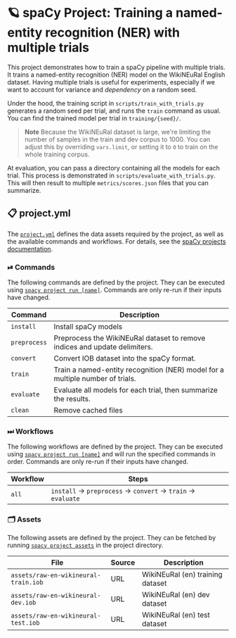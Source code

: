 <!-- SPACY PROJECT: AUTO-GENERATED DOCS START (do not remove) -->

# 🪐 spaCy Project: Training a named-entity recognition (NER) with multiple trials

This project demonstrates how to train a spaCy pipeline with multiple trials.
It trains a named-entity recognition (NER) model on the WikiNEuRal English
dataset.  Having multiple trials is useful for experiments, especially if we
want to account for variance and *dependency* on a random seed. 

Under the hood, the training script in `scripts/train_with_trials.py`
generates a random seed per trial, and runs the `train` command as usual.  You
can find the trained model per trial in `training/{seed}/`.

> **Note**
> Because the WikiNEuRal dataset is large, we're limiting the number of samples in the train
> and dev corpus to 1000. You can adjust this by overriding `vars.limit`, or setting it to `0`
> to train on the whole training corpus.

At evaluation, you can pass a directory containing all the models for each
trial. This process is demonstrated in `scripts/evaluate_with_trials.py`.
This will then result to multiple `metrics/scores.json` files that you can
summarize.


## 📋 project.yml

The [`project.yml`](project.yml) defines the data assets required by the
project, as well as the available commands and workflows. For details, see the
[spaCy projects documentation](https://spacy.io/usage/projects).

### ⏯ Commands

The following commands are defined by the project. They
can be executed using [`spacy project run [name]`](https://spacy.io/api/cli#project-run).
Commands are only re-run if their inputs have changed.

| Command | Description |
| --- | --- |
| `install` | Install spaCy models |
| `preprocess` | Preprocess the WikiNEuRal dataset to remove indices and update delimiters. |
| `convert` | Convert IOB dataset into the spaCy format. |
| `train` | Train a named-entity recognition (NER) model for a multiple number of trials. |
| `evaluate` | Evaluate all models for each trial, then summarize the results. |
| `clean` | Remove cached files |

### ⏭ Workflows

The following workflows are defined by the project. They
can be executed using [`spacy project run [name]`](https://spacy.io/api/cli#project-run)
and will run the specified commands in order. Commands are only re-run if their
inputs have changed.

| Workflow | Steps |
| --- | --- |
| `all` | `install` &rarr; `preprocess` &rarr; `convert` &rarr; `train` &rarr; `evaluate` |

### 🗂 Assets

The following assets are defined by the project. They can
be fetched by running [`spacy project assets`](https://spacy.io/api/cli#project-assets)
in the project directory.

| File | Source | Description |
| --- | --- | --- |
| `assets/raw-en-wikineural-train.iob` | URL | WikiNEuRal (en) training dataset |
| `assets/raw-en-wikineural-dev.iob` | URL | WikiNEuRal (en) dev dataset |
| `assets/raw-en-wikineural-test.iob` | URL | WikiNEuRal (en) test dataset |

<!-- SPACY PROJECT: AUTO-GENERATED DOCS END (do not remove) -->